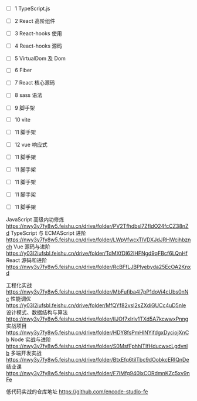 - [ ] 1 TypeScript.js
- [ ] 2 React 高阶组件
- [ ] 3 React-hooks 使用
- [ ] 4 React-hooks 源码
- [ ] 5 VirtualDom 及 Dom
- [ ] 6 Fiber
- [ ] 7 React 核心源码
- [ ] 8 sass 语法
- [ ] 9 脚手架
- [ ] 10 vite

- [ ] 11 脚手架
- [ ] 12 vue 响应式
- [ ] 11 脚手架
- [ ] 11 脚手架
- [ ] 11 脚手架
- [ ] 11 脚手架
- [ ] 11 脚手架

JavaScript 高级内功修炼
https://nwy3y7fy8w5.feishu.cn/drive/folder/PV2Tfhdbsl7ZfIdO24fcCZ38nZd
TypeScript 与 ECMAScript 进阶
https://nwy3y7fy8w5.feishu.cn/drive/folder/LWpVfwcxTlVDXJdJRHWcihbznch
Vue 源码与进阶
https://y03l2iufsbl.feishu.cn/drive/folder/TdMXfDI62lHFNgd9qFBcf6LQnHf
React 源码和进阶 https://nwy3y7fy8w5.feishu.cn/drive/folder/RcBFfLJBPlyebyda25EcOA2Knxd

工程化实战
https://nwy3y7fy8w5.feishu.cn/drive/folder/MbFufjba4l7pP1doVi4cUbs0nNc
性能调优
https://y03l2iufsbl.feishu.cn/drive/folder/MfQYf82vsl2sZXdiGUCc4uD5nle
设计模式、数据结构与算法
https://nwy3y7fy8w5.feishu.cn/drive/folder/IlJOf7xIrlv1TXd5A7kcwwxPnng
实战项目
https://nwy3y7fy8w5.feishu.cn/drive/folder/HDY8fsPmHlNYifdgxDyciojXnCb
Node 实战与进阶
https://nwy3y7fy8w5.feishu.cn/drive/folder/S0MsfFphhlTIfHducwxcLgdvnlb
多端开发实战
https://nwy3y7fy8w5.feishu.cn/drive/folder/BtxEfq6tilTbc9dOobkcERIQnDe
结业课
https://nwy3y7fy8w5.feishu.cn/drive/folder/F7IMfg940lxCORdmnKZc5xv9nFe

低代码实战的仓库地址 https://github.com/encode-studio-fe
